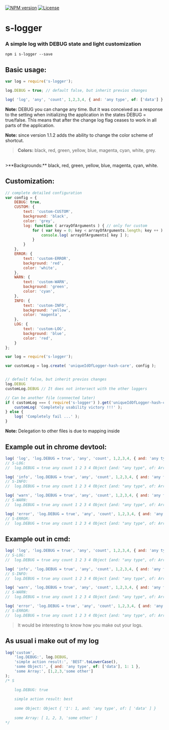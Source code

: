 [![NPM version][npm-image]][npm-url]
[![License][license-image]][license-url]

s-logger
===============
### A simple log with DEBUG state and light customization

```shell
npm i s-logger --save
```

Basic usage:
---------------
```javascript
var log = require('s-logger');

log.DEBUG = true; // default false, but inherit previos changes

log( 'log', 'any', 'count', 1,2,3,4, { and: 'any type', of: ['data'] } );
```

**Note:** DEBUG you can change any time. But it was conceived as a response to the setting when initializing the application in the states DEBUG = true/false. This means that after the change log flag ceases to work in all parts of the application.

**Note:** since version 1.1.2 adds the ability to change the color scheme of shortcut.
 >**Colors:** black, red, green, yellow, blue, magenta, cyan, white, grey.
 <br/>
 >**Backgrounds:**  black, red, green, yellow, blue, magenta, cyan, white.

Customization:
---------------
```javascript
// complete detailed configuration
var config = {
	DEBUG: true,
	CUSTOM: {
		text: 'custom-CUSTOM',
		background: 'black',
		color: 'grey',
		log: function ( arrayOfArguments ) { // only for custom
			for ( var key = 0; key < arrayOfArguments.length; key ++ ) {
				console.log( arrayOfArguments[ key ] );
			}
		}
	},
	ERROR: {
		text: 'custom-ERROR',
		background: 'red',
		color: 'white',
	},
	WARN: {
		text: 'custom-WARN',
		background: 'green',
		color: 'cyan',
	},
	INFO: {
		text: 'custom-INFO',
		background: 'yellow',
		color: 'magenta',
	},
	LOG: {
		text: 'custom-LOG',
		background: 'blue',
		color: 'red',
	}
};

var log = require('s-logger');

var customLog = log.create( 'uniqueIdOfLogger-hash-care', config );


// default false, but inherit previos changes
log.DEBUG
customLog.DEBUG // It does not intersect with the other loggers

// Can be another file (connected later)
if ( customLog === ( require('s-logger') ).get('uniqueIdOfLogger-hash-care') ) {
	customLog( 'Completely usability victory !!!' );
} else {
	log( 'Completely fail ...' );
}
```
**Note:** Delegation to other files is due to mapping inside


Example out in chrome devtool:
---------------
```javascript
log( 'log', 'log.DEBUG = true', 'any', 'count', 1,2,3,4, { and: 'any type', of: ['data'] } );
// S-LOG:
//	log.DEBUG = true any count 1 2 3 4 Object {and: "any type", of: Array[1]}

log( 'info', 'log.DEBUG = true', 'any', 'count', 1,2,3,4, { and: 'any type', of: ['data'] } );
// S-INFO:
//	log.DEBUG = true any count 1 2 3 4 Object {and: "any type", of: Array[1]}

log( 'warn', 'log.DEBUG = true', 'any', 'count', 1,2,3,4, { and: 'any type', of: ['data'] } );
// S-WARN:
//	log.DEBUG = true any count 1 2 3 4 Object {and: "any type", of: Array[1]}

log( 'error', 'log.DEBUG = true', 'any', 'count', 1,2,3,4, { and: 'any type', of: ['data'] } );
// S-ERROR:
//	log.DEBUG = true any count 1 2 3 4 Object {and: "any type", of: Array[1]}
```
Example out in cmd:
---------------
```javascript
log( 'log', 'log.DEBUG = true', 'any', 'count', 1,2,3,4, { and: 'any type', of: ['data'] } );
// S-LOG:
//	log.DEBUG = true any count 1 2 3 4 Object {and: "any type", of: Array[1]}

log( 'info', 'log.DEBUG = true', 'any', 'count', 1,2,3,4, { and: 'any type', of: ['data'] } );
// S-INFO:
//	log.DEBUG = true any count 1 2 3 4 Object {and: "any type", of: Array[1]}

log( 'warn', 'log.DEBUG = true', 'any', 'count', 1,2,3,4, { and: 'any type', of: ['data'] } );
// S-WARN:
//	log.DEBUG = true any count 1 2 3 4 Object {and: "any type", of: Array[1]}

log( 'error', 'log.DEBUG = true', 'any', 'count', 1,2,3,4, { and: 'any type', of: ['data'] } );
// S-ERROR:
//	log.DEBUG = true any count 1 2 3 4 Object {and: "any type", of: Array[1]}
```

> It would be interesting to know how you make out your logs.

As usual i make out of my log
---------------
```javascript
log('custom',
	'log.DEBUG:', log.DEBUG,
	'simple action result:', 'BEST'.toLowerCase(),
	'some Object:', { and: 'any type', of: ['data'], 1: 1 },
	'some Array:', [1,2,3,'some other']
);
/* S

	log.DEBUG: true
	
	simple action result: best
	
	some Object: Object { '1': 1, and: 'any type', of: [ 'data' ] }
	
	some Array: [ 1, 2, 3, 'some other' ]
*/
```


[npm-image]: https://badge.fury.io/js/s-logger.svg
[npm-url]: https://npmjs.org/package/s-logger
[license-image]: http://img.shields.io/npm/l/s-logger.svg
[license-url]: LICENSE
